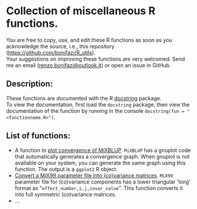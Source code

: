 # Collection of miscellaneous R functions.  
You are free to copy, use, and edit these R functions as soon as you acknowledge the source, i.e., this repository (https://github.com/bonifazi/R_utils).  
Your suggestions on improving these functions are very welcomed. Send me an email (renzo.bonifazi@outlook.it) or open an issue in GitHub.
## Description:
These functions are documented with the R [docstring](https://cran.r-project.org/web/packages/docstring/vignettes/docstring_intro.html) package.  
To view the documentation, first load the `docstring` package, then view the documentation of the function by running in the console `docstring(fun = "<functionname.R>")`.

## List of functions:
* A function to [plot convergence of MiXBLUP](https://github.com/bonifazi/R_utils/blob/main/PlotConvergeneMiXBLUP.R). `MiXBLUP` has a gnuplot code that automatically generates a convergence graph. When gnuplot is not available on your system, you can generate the same graph using this function. The output is a `ggplot2` R object.
* [Convert a MiX99 parameter file into (co)variance matrices](https://github.com/bonifazi/R_utils/blob/main/meltParfile.R). `MiX99` parameter file for (co)variance components has a lower triangular 'long' format as "`effect_number,i,j,covar_value`". This function converts it into full symmetric (co)variance matrices.
* ...
